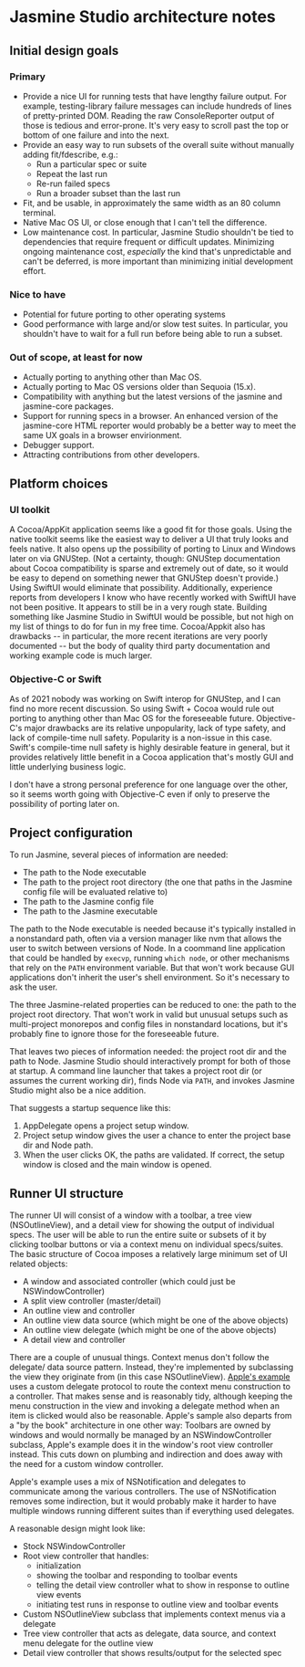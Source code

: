 # Jasmine Studio architecture notes

## Initial design goals

### Primary

* Provide a nice UI for running tests that have lengthy failure output. For
  example, testing-library failure messages can include hundreds of lines of
  pretty-printed DOM. Reading the raw ConsoleReporter output of those is
  tedious and error-prone. It's very easy to scroll past the top or bottom of
  one failure and into the next.
* Provide an easy way to run subsets of the overall suite without manually
  adding fit/fdescribe, e.g.:
  * Run a particular spec or suite
  * Repeat the last run
  * Re-run failed specs
  * Run a broader subset than the last run
* Fit, and be usable, in approximately the same width as an 80 column terminal.
* Native Mac OS UI, or close enough that I can't tell the difference.
* Low maintenance cost. In particular, Jasmine Studio shouldn't be tied to
  dependencies that require frequent or difficult updates. Minimizing ongoing
  maintenance cost, *especially* the kind that's unpredictable and can't be
  deferred, is more important than minimizing initial development effort.

### Nice to have

* Potential for future porting to other operating systems
* Good performance with large and/or slow test suites. In particular, you
  shouldn't have to wait for a full run before being able to run a subset.

### Out of scope, at least for now

* Actually porting to anything other than Mac OS.
* Actually porting to Mac OS versions older than Sequoia (15.x).
* Compatibility with anything but the latest versions of the jasmine and
  jasmine-core packages.
* Support for running specs in a browser. An enhanced version of the
  jasmine-core HTML reporter would probably be a better way to meet the same
  UX goals in a browser envirionment.
* Debugger support.
* Attracting contributions from other developers.

## Platform choices

### UI toolkit

A Cocoa/AppKit application seems like a good fit for those goals. Using the
native toolkit seems like the easiest way to deliver a UI that truly looks and
feels native. It also opens up the possibility of porting to Linux and Windows
later on via GNUStep. (Not a certainty, though: GNUStep documentation about
Cocoa compatibility is sparse and extremely out of date, so it would be easy to
depend on something newer that GNUStep doesn't provide.) Using SwiftUI would
eliminate that possibility. Additionally, experience reports from developers I
know who have recently worked with SwiftUI have not been positive. It appears
to still be in a very rough state. Building something like Jasmine Studio in
SwiftUI would be possible, but not high on my list of things to do for fun in
my free time. Cocoa/Appkit also has drawbacks -- in particular, the more recent
iterations are very poorly documented -- but the body of quality third party
documentation and working example code is much larger.

### Objective-C or Swift

As of 2021 nobody was working on Swift interop for GNUStep, and I can find no
more recent discussion. So using Swift + Cocoa would rule out porting to
anything other than Mac OS for the foreseeable future. Objective-C's major
drawbacks are its relative unpopularity, lack of type safety, and lack of
compile-time null safety. Popularity is a non-issue in this case. Swift's
compile-time null safety is highly desirable feature in general, but it
provides relatively little benefit in a Cocoa application that's mostly GUI and
little underlying business logic.

I don't have a strong personal preference for one language over the other, so
it seems worth going with Objective-C even if only to preserve the possibility
of porting later on.

## Project configuration

To run Jasmine, several pieces of information are needed:

* The path to the Node executable
* The path to the project root directory (the one that paths in the Jasmine
  config file will be evaluated relative to)
* The path to the Jasmine config file
* The path to the Jasmine executable

The path to the Node executable is needed because it's typically installed in a
nonstandard path, often via a version manager like nvm that allows the user to
switch between versions of Node. In a coommand line application that could be
handled by `execvp`, running `which node`, or other mechanisms that rely on the
`PATH` environment variable. But that won't work because GUI applications don't
inherit the user's shell environment. So it's necessary to ask the user.

The three Jasmine-related properties can be reduced to one: the path to the 
project root directory. That won't work in valid but unusual setups such as
multi-project monorepos and config files in nonstandard locations, but it's
probably fine to ignore those for the foreseeable future.

That leaves two pieces of information needed: the project root dir and the path
to Node. Jasmine Studio should interactively prompt for both of those at
startup. A command line launcher that takes a project root dir (or assumes the
current working dir), finds Node via `PATH`, and invokes Jasmine Studio might
also be a nice addition.

That suggests a startup sequence like this:

1. AppDelegate opens a project setup window.
2. Project setup window gives the user a chance to enter the project base dir
   and Node path.
3. When the user clicks OK, the paths are validated. If correct, the setup
   window is closed and the main window is opened.


## Runner UI structure

The runner UI will consist of a window with a toolbar, a tree view
(NSOutlineView), and a detail view for showing the output of individual specs.
The user will be able to run the entire suite or subsets of it by clicking
toolbar buttons or via a context menu on individual specs/suites. The basic
structure of Cocoa imposes a relatively large minimum set of UI
related objects:

* A window and associated controller (which could just be NSWindowController)
* A split view controller (master/detail)
* An outline view and controller
* An outline view data source (which might be one of the above objects)
* An outline view delegate (which might be one of the above objects)
* A detail view and controller

There are a couple of unusual things. Context menus don't follow the delegate/
data source pattern. Instead, they're implemented by subclassing the view they
originate from (in this case NSOutlineView). [Apple's example](https://developer.apple.com/documentation/appkit/navigating-hierarchical-data-using-outline-and-split-views?language=objc)
uses a custom delegate protocol to route the context menu construction to a 
controller. That makes sense and is reasonably tidy, although keeping the menu
construction in the view and invoking a delegate method when an item is clicked
would also be reasonable. Apple's sample also departs from a "by the book"
architecture in one other way: Toolbars are owned by windows and would normally
be managed by an NSWindowController subclass, Apple's example does it in the
window's root view controller instead. This cuts down on plumbing and 
indirection and does away with the need for a custom window controller.

Apple's example uses a mix of NSNotification and delegates to communicate among
the various controllers. The use of NSNotification removes some indirection, but
it would probably make it harder to have multiple windows running different
suites than if everything used delegates.

A reasonable design might look like:

* Stock NSWindowController
* Root view controller that handles:
  * initialization
  * showing the toolbar and responding to toolbar events
  * telling the detail view controller what to show in response to outline
    view events
  * initiating test runs in response to outline view and toolbar events
* Custom NSOutlineView subclass that implements context menus via a delegate
* Tree view controller that acts as delegate, data source, and context menu
  delegate for the outline view
* Detail view controller that shows results/output for the selected spec

